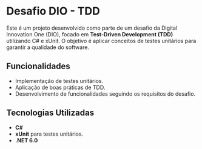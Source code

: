 # Desafio DIO - TDD

Este é um projeto desenvolvido como parte de um desafio da Digital Innovation One (DIO), focado em **Test-Driven Development (TDD)** utilizando C# e xUnit. O objetivo é aplicar conceitos de testes unitários para garantir a qualidade do software.

## Funcionalidades

- Implementação de testes unitários.
- Aplicação de boas práticas de TDD.
- Desenvolvimento de funcionalidades seguindo os requisitos do desafio.

## Tecnologias Utilizadas

- **C#**
- **xUnit** para testes unitários.
- **.NET 6.0**
